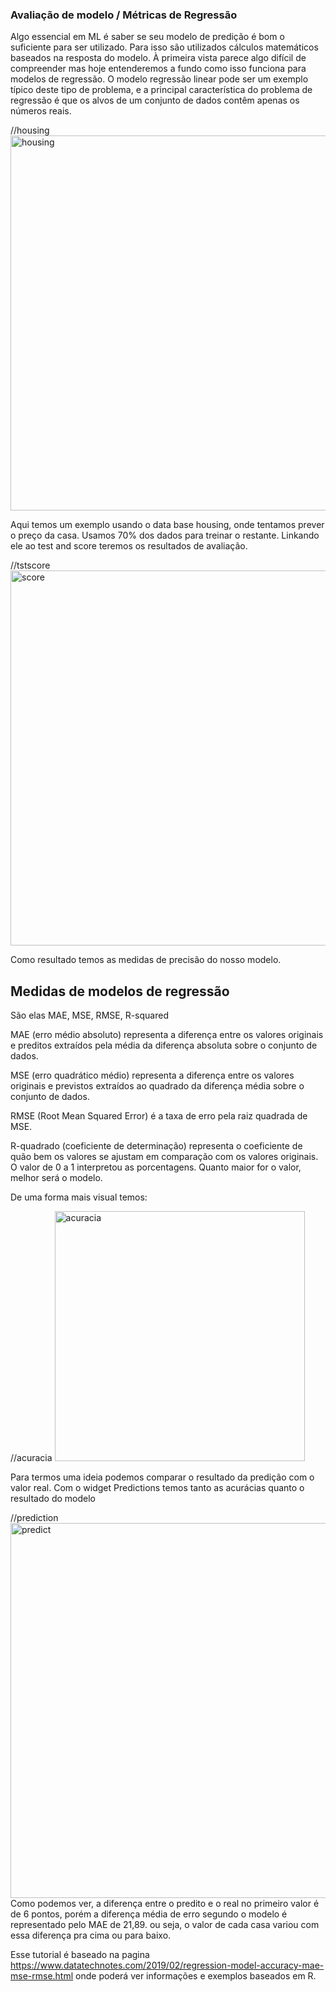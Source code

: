### Avaliação de modelo / Métricas de Regressão

Algo essencial em ML é saber se seu modelo de predição é bom o suficiente para ser utilizado. Para isso são utilizados cálculos matemáticos baseados na resposta do modelo.
À primeira vista parece algo difícil de compreender mas hoje entenderemos a fundo como isso funciona para modelos de regressão.
O modelo regressão linear pode ser um exemplo típico deste tipo de problema, e a principal característica do problema de regressão é que os alvos de um conjunto de dados contêm apenas os números reais.

//housing
<img src="imgs/housing.png" alt="housing" width="600">

Aqui temos um exemplo usando o data base housing, onde tentamos prever o preço da casa. Usamos 70% dos dados para treinar o restante. Linkando ele ao test and score teremos os resultados de avaliação.

//tstscore
<img src="imgs/tstscore.png" alt="score" width="600">

Como resultado temos as medidas de precisão do nosso modelo.

## Medidas de modelos de regressão

São elas MAE, MSE, RMSE, R-squared 

MAE (erro médio absoluto) representa a diferença entre os valores originais e preditos extraídos pela média da diferença absoluta sobre o conjunto de dados.

MSE (erro quadrático médio) representa a diferença entre os valores originais e previstos extraídos ao quadrado da diferença média sobre o conjunto de dados.

RMSE (Root Mean Squared Error) é a taxa de erro pela raiz quadrada de MSE.

R-quadrado (coeficiente de determinação) representa o coeficiente de quão bem os valores se ajustam em comparação com os valores originais. O valor de 0 a 1 interpretou as porcentagens. Quanto maior for o valor, melhor será o modelo.

De uma forma mais visual temos:

//acuracia
<img src="imgs/acuracia.JPG" alt="acuracia" width="400">

Para termos uma ideia podemos comparar o resultado da predição com o valor real. Com o widget Predictions temos tanto as acurácias quanto o resultado do modelo

//prediction
<img src="imgs/prediction.png" alt="predict" width="600">
Como podemos ver, a diferença entre o predito e o real no primeiro valor é de 6 pontos, porém a diferença média de erro segundo o modelo é representado pelo MAE de 21,89. ou seja, o valor de cada casa variou com essa diferença pra cima ou para baixo.

Esse tutorial é baseado na pagina
https://www.datatechnotes.com/2019/02/regression-model-accuracy-mae-mse-rmse.html
onde poderá ver informações e exemplos baseados em R.
